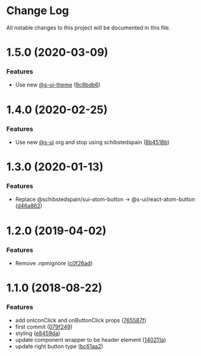 # Change Log

All notable changes to this project will be documented in this file.

# 1.5.0 (2020-03-09)


### Features

* Use new [@s-ui-theme](https://github.com/s-ui-theme) ([9c8bdb6](https://github.com/SUI-Components/schibsted-spain-components/commit/9c8bdb664c11ca84dba5af3587493129dadc2ef8))



# 1.4.0 (2020-02-25)


### Features

* Use new [@s-ui](https://github.com/s-ui) org and stop using schibstedspain ([8b4518b](https://github.com/SUI-Components/schibsted-spain-components/commit/8b4518b0a9836378b3a2e2467db15d9e0752f89f))



# 1.3.0 (2020-01-13)


### Features

* Replace @schibstedspain/sui-atom-button -> @s-ui/react-atom-button ([d46a862](https://github.com/SUI-Components/schibsted-spain-components/commit/d46a862f9182f9670f2d3b5c4cd38ca6da13e6ae))



# 1.2.0 (2019-04-02)


### Features

* Remove .npmignore ([c0f26ad](https://github.com/SUI-Components/schibsted-spain-components/commit/c0f26ad20347d10ec3256e8a15dfe81859b7e3d8))



# 1.1.0 (2018-08-22)


### Features

* add onIconClick and onButtonClick props ([765587f](https://github.com/SUI-Components/schibsted-spain-components/commit/765587faf99e66aa49a78145a28799b25a708b95))
* first commit ([079f249](https://github.com/SUI-Components/schibsted-spain-components/commit/079f2495441836665e651560b95f5e419d9e4b5e))
* styling ([e8459da](https://github.com/SUI-Components/schibsted-spain-components/commit/e8459dac559f7073aa6e775bc0d410ad40cb8d1a))
* update component wrapper to be header element ([140211a](https://github.com/SUI-Components/schibsted-spain-components/commit/140211a71494b808254776c3b1637f0598fd4648))
* update right button type ([bc61aa2](https://github.com/SUI-Components/schibsted-spain-components/commit/bc61aa2ce719c20062449eacf0d63ed05fc72513))



